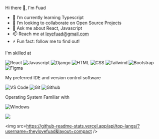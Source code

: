  Hi there 👋, I'm Fuad
 
- 🌱 I’m currently learning Typescript
- 👯 I’m looking to collaborate on Open Source Projects
- 💬 Ask me about React, Javascript
- 📫 Reach me at leyefuad@gmail.com
- ⚡ Fun fact: follow me to find out!

I'm skilled at
<p>
 <img alt='React' src="https://img.shields.io/badge/React-61DAFB?logo=react&logoColor=white&style=ShieldStyle" />
 <img alt='Javascript' src="https://img.shields.io/badge/Javascript-F7DF1E?logo=javascript&logoColor=white&style=ShieldStyle" />
 <img alt='Django' src="https://img.shields.io/badge/Django-092E20?logo=django&logoColor=white&style=ShieldStyle" />
 <img alt='HTML' src="https://img.shields.io/badge/HTML5-E34F26?logo=html5&logoColor=white&style=ShieldStyle" />
 <img alt='CSS' src="https://img.shields.io/badge/CSS3-1572B6?logo=css3&logoColor=white&style=ShieldStyle" />
 <img alt='Tailwind' src="https://img.shields.io/badge/Tailwind CSS-06B6D4?logo=tailwind css&logoColor=white&style=ShieldStyle" />
 <img alt='Bootstrap' src="https://img.shields.io/badge/Bootstrap-7952B3?logo=bootstrap&logoColor=white&style=ShieldStyle" />
 <img alt='Figma' src="https://img.shields.io/badge/Figma-F24E1E?logo=figma&logoColor=white&style=ShieldStyle" />
</p>

My preferred IDE and version control software
<p>
 <img alt='VS Code' src="https://img.shields.io/badge/Visual Studio Code-007ACC?logo=visual studio code&logoColor=white&style=ShieldStyle" />
 <img alt='Git' src="https://img.shields.io/badge/Git-F05032?logo=git&logoColor=white&style=ShieldStyle" />
 <img alt='Github' src="https://img.shields.io/badge/Github-F05032?logo=github&logoColor=white&style=ShieldStyle" />
</p>

Operating System Familiar with
<p>
 <img alt='Windows' src="https://img.shields.io/badge/Windows-0078D6?logo=windows&logoColor=white&style=ShieldStyle" />
</p>

<img src="https://github-readme-stats.vercel.app/api?username=theylovefuad&count_private=true&theme=radical&show_icons=true" />

<img src=https://github-readme-stats.vercel.app/api/top-langs/?username=theylovefuad&layout=compact />
